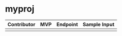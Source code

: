 # myproj

| Contributor | MVP | Endpoint | Sample Input |
| ----------- | --- | -------- | ------------ |
|             |     |          |              | 
